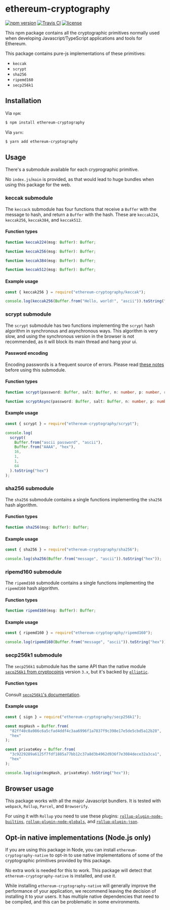 # ethereum-cryptography

[![npm version][1]][2]
[![Travis CI][3]][4]
[![license][5]][6]

This npm package contains all the cryptographic primitives normally used when 
developing Javascript/TypeScript applications and tools for Ethereum.

This package contains pure-js implementations of these primitives:

* `keccak`
* `scrypt`
* `sha256`
* `ripemd160`
* `secp256k1`

## Installation

Via `npm`:

```bash
$ npm install ethereum-cryptography
```

Via `yarn`:

```bash
$ yarn add ethereum-cryptography
```

## Usage

There's a submodule available for each cryprographic primitive. 

No `index.js`/`main` is provided, as that would lead to huge bundles when using 
this package for the web.

### keccak submodule

The `keccack` submodule has four functions that receive a `Buffer` with the 
message to hash, and return a `Buffer` with the hash. These are `keccak224`, 
`keccak256`, `keccak384`, and `keccak512`.

#### Function types

```ts
function keccak224(msg: Buffer): Buffer;

function keccak256(msg: Buffer): Buffer;

function keccak384(msg: Buffer): Buffer;

function keccak512(msg: Buffer): Buffer;
```

#### Example usage

```js
const { keccak256 } = require("ethereum-cryptography/keccak");

console.log(keccak256(Buffer.from("Hello, world!", "ascii")).toString("hex"));
```

### scrypt submodule

The `scrypt` submodule has two functions implementing the `scrypt` hash 
algorithm in synchronous and asynchronous ways. This algorithm is very slow,
and using the synchronous version in the browser is not recommended, as it will
block its main thread and hang your ui.

#### Password encoding

Encoding passwords is a frequent source of errors. Please read 
[these notes](https://github.com/ricmoo/scrypt-js/tree/0eb70873ddf3d24e34b53e0d9a99a0cef06a79c0#encoding-notes) 
before using this submodule.

#### Function types

```ts
function scrypt(password: Buffer, salt: Buffer, n: number, p: number, r: number, dklen: number): Buffer;

function scryptAsync(password: Buffer, salt: Buffer, n: number, p: number, r: number, dklen: number): Promise<Buffer>;
```

#### Example usage

```js
const { scrypt } = require("ethereum-cryptography/scrypt");

console.log(
  scrypt(
    Buffer.from("ascii password", "ascii"),
    Buffer.from("AAAA", "hex"),
    16,
    1,
    1,
    64
  ).toString("hex")
);
```

### sha256 submodule

The `sha256` submodule contains a single functions implementing the `sha256`
hash algorithm.

#### Function types

```ts
function sha256(msg: Buffer): Buffer;
```

#### Example usage

```js
const { sha256 } = require("ethereum-cryptography/sha256");

console.log(sha256(Buffer.from("message", "ascii")).toString("hex"));
```

### ripemd160 submodule

The `ripemd160` submodule contains a single functions implementing the
`ripemd160` hash algorithm.

#### Function types

```ts
function ripemd160(msg: Buffer): Buffer;
```

#### Example usage

```js
const { ripemd160 } = require("ethereum-cryptography/ripemd160");

console.log(ripemd160(Buffer.from("message", "ascii")).toString("hex"));
```

### secp256k1 submodule

The `secp256k1` submodule has the same API than the native module 
[`secp256k1` from cryptocoinjs](https://github.com/cryptocoinjs/secp256k1-node) 
version `3.x`, but it's backed by [`elliptic`](https://www.npmjs.com/package/elliptic).

#### Function types

Consult [`secp256k1`'s documentation](https://github.com/cryptocoinjs/secp256k1-node).

#### Example usage

```js
const { sign } = require("ethereum-cryptography/secp256k1");

const msgHash = Buffer.from(
  "82ff40c0a986c6a5cfad4ddf4c3aa6996f1a7837f9c398e17e5de5cbd5a12b28",
  "hex"
);

const privateKey = Buffer.from(
  "3c9229289a6125f7fdf1885a77bb12c37a8d3b4962d936f7e3084dece32a3ca1",
  "hex"
);

console.log(sign(msgHash, privateKey).toString("hex"));
```

## Browser usage

This package works with all the major Javascript bundlers. It is
tested with `webpack`, `Rollup`, `Parcel`, and `Browserify`.

For using it with `Rollup` you need to use these plugins:
[`rollup-plugin-node-builtins`](https://www.npmjs.com/package/rollup-plugin-node-builtins),
[`rollup-plugin-node-globals`](https://www.npmjs.com/package/rollup-plugin-node-globals), 
and [`rollup-plugin-json`](https://www.npmjs.com/package/rollup-plugin-json).

## Opt-in native implementations (Node.js only)

If you are using this package in Node, you can install 
`ethereum-cryptography-native` to opt-in to use native implementations of some
of the cryptographic primitives provided by this package. 

No extra work is needed for this to work. This package will detect that 
`ethereum-cryptography-native` is installed, and use it.

While installing `ethereum-cryptography-native` will generally improve the 
performance of your application, we recommend leaving the decision of installing 
it to your users. It has multiple native dependencies that need to be compiled,
and this can be problematic in some environments.


[1]: https://img.shields.io/npm/v/ethereum-cryptography.svg
[2]: https://www.npmjs.com/package/ethereum-cryptography
[3]: https://img.shields.io/travis/alcuadrado/ethereum-cryptography/master.svg?label=Travis%20CI
[4]: https://travis-ci.org/alcuadrado/ethereum-cryptography
[5]: https://img.shields.io/npm/l/ethereum-cryptography
[6]: https://github.com/alcuadrado/ethereum-cryptography/blob/master/packages/ethereum-cryptography/LICENSE
